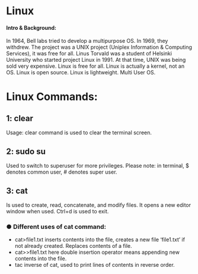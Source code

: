 # Linux
#### Intro & Background:
In 1964, Bell labs tried to develop a multipurpose OS.
In 1969, they withdrew.
The project was a UNIX project (Uniplex Information & Computing Services), it was free for all.
Linus Torvald was a student of Helsinki University who started project Linux in 1991. At that time, UNIX was being sold very expensive.
Linux is free for all.
Linux is actually a kernel, not an OS.
Linux is open source.
Linux is lightweight.
Multi User OS.

# Linux Commands:

## 1: clear
Usage: clear command is used to clear the terminal screen.

## 2: sudo su
Used to switch to superuser for more privileges.
Please note: in terminal, $ denotes common user, # denotes super user.

## 3: cat
Is used to create, read, concatenate, and modify files.
It opens a new editor window when used. Ctrl+d is used to exit.
### ● Different uses of cat command:
- cat>file1.txt inserts contents into the file, creates a new
file ‘file1.txt’ if not already created. Replaces contents of
a file.
- cat>>file1.txt here double insertion operator means
appending new contents into the file.
- tac inverse of cat, used to print lines of contents in
reverse order.
